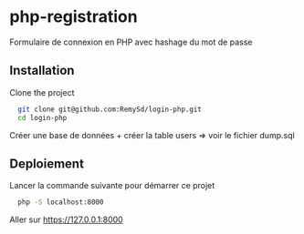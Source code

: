 # php-registration
Formulaire de connexion en PHP avec hashage du mot de passe

## Installation

Clone the project

```bash
  git clone git@github.com:RemySd/login-php.git
  cd login-php
```

Créer une base de données + créer la table users
=> voir le fichier dump.sql

## Deploiement

Lancer la commande suivante pour démarrer ce projet

```bash
  php -S localhost:8000
```

Aller sur https://127.0.0.1:8000  
